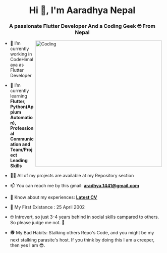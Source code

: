 <h1 align="center">Hi 👋, I'm Aaradhya Nepal</h1>
<h3 align="center">A passionate Flutter Developer And a Coding Geek 🤓 From Nepal</h3>
<img align="right" alt="Coding" width="400" src="https://cdnb.artstation.com/p/assets/images/images/028/991/999/original/anna-havrylyukh-.gif?1596125112">

- 🔭 I’m currently working in CodeHimalaya as Flutter Developer

- 🌱 I’m currently learning **Flutter, Python(Appium Automation), Professional Communication and Team/Project Leading Skills** 

- 👨‍💻 All of my projects are available at my Repository section

- 📫 You can reach me by this gmail: **aradhya.1441@gmail.com**

- 📄 Know about my experiences: [**Latest CV**](https://github.com/AradhyaNepal/AradhyaNepal/blob/main/Aaradhya%20Nepal%20Flutter%20Resume.pdf)

- 🥳 My First Existance : 25 April 2002

- 🤓 Introvert, so just 3-4 years behind in social skills campared to others. So please judge me not. 🥺

- 🕵️ My Bad Habits: Stalking others Repo's Code, and you might be my next stalking parasite's host. If you think by doing this I am a creeper, then yes I am 😎. 
